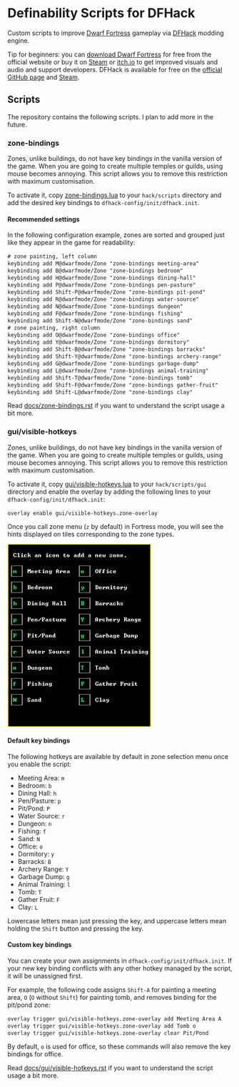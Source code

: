 # Definability Scripts for DFHack

Custom scripts to improve [Dwarf Fortress][df]
gameplay via [DFHack] modding engine.

Tip for beginners:
you can [download Dwarf Fortress][df] for free from the official website
or buy it on [Steam][df-steam] or [itch.io][df-itch] to get improved visuals and audio
and support developers.
DFHack is available for free on the [official GitHub page][DFHack]
and [Steam][dfhack-steam].

## Scripts

The repository contains the following scripts.
I plan to add more in the future.

### zone-bindings

Zones, unlike buildings, do not have key bindings in the vanilla version of the game.
When you are going to create multiple temples or guilds, using mouse becomes annoying.
This script allows you to remove this restriction with maximum customisation.

To activate it, copy [zone-bindings.lua] to your `hack/scripts` directory
and add the desired key bindings to `dfhack-config/init/dfhack.init`.

#### Recommended settings

In the following configuration example,
zones are sorted and grouped just like they appear in the game
for readability:
```
# zone painting, left column
keybinding add M@dwarfmode/Zone "zone-bindings meeting-area"
keybinding add B@dwarfmode/Zone "zone-bindings bedroom"
keybinding add H@dwarfmode/Zone "zone-bindings dining-hall"
keybinding add P@dwarfmode/Zone "zone-bindings pen-pasture"
keybinding add Shift-P@dwarfmode/Zone "zone-bindings pit-pond"
keybinding add R@dwarfmode/Zone "zone-bindings water-source"
keybinding add N@dwarfmode/Zone "zone-bindings dungeon"
keybinding add F@dwarfmode/Zone "zone-bindings fishing"
keybinding add Shift-N@dwarfmode/Zone "zone-bindings sand"
# zone painting, right column
keybinding add O@dwarfmode/Zone "zone-bindings office"
keybinding add Y@dwarfmode/Zone "zone-bindings dormitory"
keybinding add Shift-B@dwarfmode/Zone "zone-bindings barracks"
keybinding add Shift-Y@dwarfmode/Zone "zone-bindings archery-range"
keybinding add G@dwarfmode/Zone "zone-bindings garbage-dump"
keybinding add L@dwarfmode/Zone "zone-bindings animal-training"
keybinding add Shift-T@dwarfmode/Zone "zone-bindings tomb"
keybinding add Shift-F@dwarfmode/Zone "zone-bindings gather-fruit"
keybinding add Shift-L@dwarfmode/Zone "zone-bindings clay"
```

Read [docs/zone-bindings.rst]
if you want to understand the script usage a bit more.

### gui/visible-hotkeys

Zones, unlike buildings, do not have key bindings in the vanilla version of the game.
When you are going to create multiple temples or guilds, using mouse becomes annoying.
This script allows you to remove this restriction with maximum customisation.

To activate it, copy [gui/visible-hotkeys.lua] to your `hack/scripts/gui` directory
and enable the overlay by adding the following lines to your `dfhack-config/init/dfhack.init`:
```
overlay enable gui/visible-hotkeys.zone-overlay
```

Once you call zone menu (`z` by default) in Fortress mode,
you will see the hints displayed on tiles corresponding to the zone types.

![gui/visible-hotkeys](images/visible-hotkeys-classic-ascii-glyphs.png)

#### Default key bindings

The following hotkeys are available by default in zone selection menu
once you enable the script:

- Meeting Area: `m`
- Bedroom: `b`
- Dining Hall: `h`
- Pen/Pasture: `p`
- Pit/Pond: `P`
- Water Source: `r`
- Dungeon: `n`
- Fishing: `f`
- Sand: `N`
- Office: `o`
- Dormitory: `y`
- Barracks: `B`
- Archery Range: `Y`
- Garbage Dump: `g`
- Animal Training: `l`
- Tomb: `T`
- Gather Fruit: `F`
- Clay: `L`

Lowercase letters mean just pressing the key,
and uppercase letters mean holding the `Shift` button and pressing the key.

#### Custom key bindings

You can create your own assignments in `dfhack-config/init/dfhack.init`.
If your new key binding conflicts with any other hotkey managed by the script,
it will be unassigned first.

For example, the following code assigns `Shift-A` for painting a meeting area,
`O` (`O` without `Shift`) for painting tomb,
and removes binding for the pit/pond zone:
```
overlay trigger gui/visible-hotkeys.zone-overlay add Meeting Area A
overlay trigger gui/visible-hotkeys.zone-overlay add Tomb o
overlay trigger gui/visible-hotkeys.zone-overlay clear Pit/Pond
```

By default, `o` is used for office,
so these commands will also remove the key bindings for office.

Read [docs/gui/visible-hotkeys.rst]
if you want to understand the script usage a bit more.

[DFHack]: https://github.com/DFHack/dfhack/
[dfhack-steam]: https://store.steampowered.com/app/2346660/DFHack__Dwarf_Fortress_Modding_Engine/
[df]: https://www.bay12games.com/dwarves/
[df-steam]: https://store.steampowered.com/app/975370
[df-itch]: https://kitfoxgames.itch.io/dwarf-fortress
[docs/gui/visible-hotkeys.rst]: docs/gui/visible-hotkeys.rst
[docs/zone-bindings.rst]: docs/zone-bindings.rst
[gui/visible-hotkeys.lua]: gui/visible-hotkeys.lua
[zone-bindings.lua]: zone-bindings.lua

